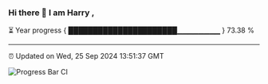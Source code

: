 ### Hi there 👋 I am Harry , 

⏳ Year progress { ██████████████████████▁▁▁▁▁▁▁▁ } 73.38 %

---

⏰ Updated on Wed, 25 Sep 2024 13:51:37 GMT

![Progress Bar CI](https://github.com/duykhang68/duykhang68/workflows/Progress%20Bar%20CI/badge.svg)
